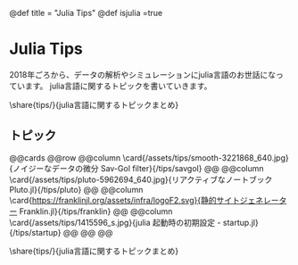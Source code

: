 @def title = "Julia Tips"
@def isjulia =true

# Julia Tips

2018年ごろから、データの解析やシミュレーションにjulia言語のお世話になっています。
julia言語に関するトピックを書いていきます。

\share{tips/}{julia言語に関するトピックまとめ}
## トピック

@@cards
@@row
@@column \card{/assets/tips/smooth-3221868_640.jpg}{ノイジーなデータの微分 Sav-Gol filter}{/tips/savgol} @@
@@column \card{/assets/tips/pluto-5962694_640.jpg}{リアクティブなノートブック Pluto.jl}{/tips/pluto} @@
@@column \card{https://franklinjl.org/assets/infra/logoF2.svg}{静的サイトジェネレーター Franklin.jl}{/tips/franklin} @@
@@column \card{/assets/tips/1415596_s.jpg}{julia 起動時の初期設定 - startup.jl}{/tips/startup} @@
@@
@@

\share{tips/}{julia言語に関するトピックまとめ}